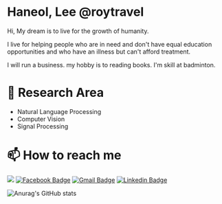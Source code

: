 # Haneol, Lee @roytravel

Hi, My dream is to live for the growth of humanity.

I live for helping people who are in need and don't have equal education opportunities and who have an illness but can't afford treatment.

I will run a business. my hobby is to reading books. I'm skill at badminton.

# 🔭 Research Area
* Natural Language Processing
* Computer Vision
* Signal Processing

# 📫 How to reach me
<a href="http://roytravel.tistory.com" target="_blank"><img src="https://img.shields.io/badge/Blog-DD0B78?style=flat-square&logo=GitHub%20Sponsors&logoColor=white"/></a>
[![Facebook Badge](https://img.shields.io/badge/facebook-1877f2?style=flat-square&logo=facebook&logoColor=white&link=https://www.facebook.com/roytravel97)](https://www.facebook.com/roytravel97)
[![Gmail Badge](https://img.shields.io/badge/Gmail-d14836?style=flat-square&logo=Gmail&logoColor=white&link=mailto:roytravel97@gmail.com)](mailto:roytravel97@gmail.com)
[![Linkedin Badge](https://img.shields.io/badge/HaneolLee-blue?style=flat-square&logo=Linkedin&logoColor=white&link=https://www.linkedin.com/in/haneol-lee-6a764319b/)](https://www.linkedin.com/in/haneol-lee-6a764319b/)


![Anurag's GitHub stats](https://github-readme-stats.vercel.app/api?username=roytravel&show_icons=true&theme=radical)

<!--
**roytravel/roytravel** is a ✨ _special_ ✨ repository because its `README.md` (this file) appears on your GitHub profile.
[![Hits](https://hits.seeyoufarm.com/api/count/incr/badge.svg?url=https%3A%2F%2Fgithub.com%2Fgjbae1212%2Fhit-counter)](https://hits.seeyoufarm.com)                 

Here are some ideas to get you started:
- 👯 I’m looking to collaborate on ...
- 🤔 I’m looking for help with ...
- 💬 Ask me about ...
- 😄 Pronouns: ...
- ⚡ Fun fact: ...
-->
